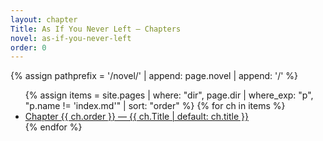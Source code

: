 ```yaml
---
layout: chapter
Title: As If You Never Left — Chapters
novel: as-if-you-never-left
order: 0
---
```


{% assign pathprefix = '/novel/' | append: page.novel | append: '/' %}
<ul>
{% assign items = site.pages
  | where: "dir", page.dir
  | where_exp: "p", "p.name != 'index.md'"
  | sort: "order" %}
{% for ch in items %}
  <li><a href="{{ ch.url | relative_url }}">Chapter {{ ch.order }} — {{ ch.Title | default: ch.title }}</a></li>
{% endfor %}
</ul>


